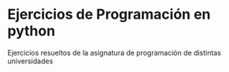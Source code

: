 # Ejercicios de Programación en python
Ejercicios resueltos de la asignatura de programación de distintas universidades 

